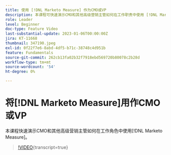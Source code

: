 ```yaml
---
title: 使用 [!DNL Marketo Measure] 作为CMO或VP
description: 本课程可快速演示CMO和其他高级营销主管如何在工作职责中使用 [!DNL Marketo Measure] 。
role: Leader
level: Beginner
doc-type: Feature Video
last-substantial-update: 2023-01-06T00:00:00Z
jira: KT-11668
thumbnail: 347190.jpeg
exl-id: 0f22f7e6-8abd-4df5-b71c-38748c4d951b
feature: Fundamentals
source-git-commit: 262cb13fa02b32f7918ebd569720b80078c2b28d
workflow-type: tm+mt
source-wordcount: '54'
ht-degree: 0%

---
```


# 将[!DNL Marketo Measure]用作CMO或VP

本课程快速演示CMO和其他高级营销主管如何在工作角色中使用[!DNL Marketo Measure]。

>[!VIDEO](https://video.tv.adobe.com/v/347190/?learn=on){transcript=true}
